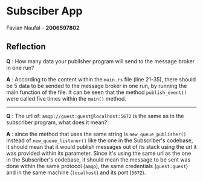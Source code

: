 # Subsciber App
Favian Naufal - **2006597802**


## Reflection
**Q** : How many data your publlsher program will send to the message broker in one run?  

**A** : According to the content within the `main.rs` file (line 21-35), there should be 5 data to be sended to the message broker in one run, by running the main function of the file. It can be seen that the method `publish_event()` were called five times within the `main()` method.

---
**Q** : The url of: `amqp://guest:guest@localhost:5672` is the same as in the subscriber program, what does it mean? 

**A** : since the method that uses the same string is `new_queue_publisher()` instead of `new_queue_listener()` like the one in the Subscriber's codebase, it should mean that it would publish messages out of its stack using the url it was provided within its parameter. Since it's using the same url as the one in the Subscriber's codebase, it should mean the message to be sent was done within the same protocol (`amqp`), the same credentials (`guest:guest`) and in the same machine (`localhost`) and its port (`5672`).